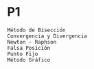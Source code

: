 # P1
    Método de Bisección
    Convergencia y Divergencia 
    Newton - Raphson
    Falsa Posición
    Punto Fijo
    Método Gráfico

